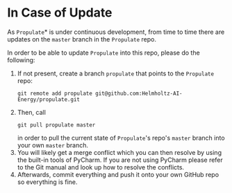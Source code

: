 # In Case of Update
As `Propulate`* is under continuous development, from time to time there are updates on the `master` branch in the `Propulate` repo.

In order to be able to update `Propulate` into this repo, please do the following:

1.  If not present, create a branch `propulate` that points to the `Propulate` repo:
    ```
    git remote add propulate git@github.com:Helmholtz-AI-Energy/propulate.git
    ```
2.  Then, call
    ```
    git pull propulate master
    ```
    in order to pull the current state of `Propulate`'s repo's `master` branch into your own `master` branch.
3.  You will likely get a merge conflict which you can then resolve by using the built-in tools of PyCharm.
    If you are not using PyCharm please refer to the Git manual and look up how to resolve the conflicts.
4.  Afterwards, commit everything and push it onto your own GitHub repo so everything is fine.
